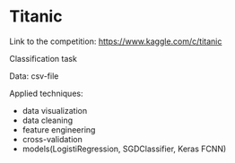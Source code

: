 # Titanic


Link to the competition: https://www.kaggle.com/c/titanic

Classification task

Data: csv-file

Applied techniques:
- data visualization
- data cleaning
- feature engineering
- cross-validation
- models(LogistiRegression, SGDClassifier, Keras FCNN)


